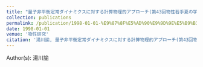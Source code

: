 ```yaml
---
title: "量子非平衡定常ダイナミクスに対する計算物理的アプローチ(第43回物性若手夏の学校(1998年度),講義ノート)"
collection: publications
permalink: /publication/1998-01-01-%E9%87%8F%E5%AD%90%E9%9D%9E%E5%B9%B3%E8%A1%A1%E5%AE%9A%E5%B8%B8%E3%83%80%E3%82%A4%E3%83%8A%E3%83%9F%E3%82%AF%E3%82%B9%E3%81%AB%E5%AF%BE%E3%81%99%E3%82%8B%E8%A8%88%E7%AE%97%E7%89%A9
date: 1998-01-01
venue: '物性研究'
citation: '湯川諭, 量子非平衡定常ダイナミクスに対する計算物理的アプローチ(第43回物性若手夏の学校(1998年度),講義ノート), 物性研究, <b>71</b>, 492, (1998)'
---
```


Author(s): 湯川諭
